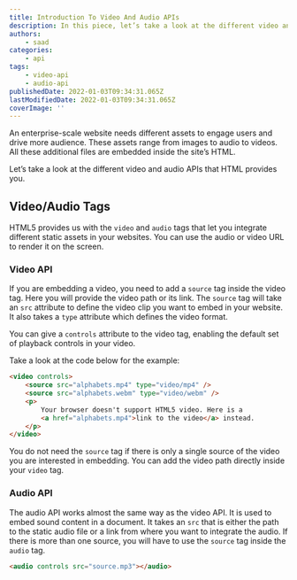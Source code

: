 ```yaml
---
title: Introduction To Video And Audio APIs
description: In this piece, let’s take a look at the different video and audio APIs that HTML provides you.
authors:
    - saad
categories:
    - api
tags:
    - video-api
    - audio-api
publishedDate: 2022-01-03T09:34:31.065Z
lastModifiedDate: 2022-01-03T09:34:31.065Z
coverImage: ''
---
```


<Lead>

An enterprise-scale website needs different assets to engage users and drive more audience. These assets range from images to audio to videos. All these additional files are embedded inside the site’s HTML.

</Lead>

Let’s take a look at the different video and audio APIs that HTML provides you.

## Video/Audio Tags

HTML5 provides us with the `video` and `audio` tags that let you integrate different static assets in your websites. You can use the audio or video URL to render it on the screen.

### Video API

If you are embedding a video, you need to add a `source` tag inside the video tag. Here you will provide the video path or its link. The `source` tag will take an `src` attribute to define the video clip you want to embed in your website. It also takes a `type` attribute which defines the video format.

You can give a `controls` attribute to the video tag, enabling the default set of playback controls in your video.

Take a look at the code below for the example:

```html
<video controls>
	<source src="alphabets.mp4" type="video/mp4" />
	<source src="alphabets.webm" type="video/webm" />
	<p>
		Your browser doesn't support HTML5 video. Here is a
		<a href="alphabets.mp4">link to the video</a> instead.
	</p>
</video>
```

You do not need the `source` tag if there is only a single source of the video you are interested in embedding. You can add the video path directly inside your `video` tag.

### Audio API

The audio API works almost the same way as the video API. It is used to embed sound content in a document. It takes an `src` that is either the path to the static audio file or a link from where you want to integrate the audio. If there is more than one source, you will have to use the `source` tag inside the `audio` tag.

```html
<audio controls src="source.mp3"></audio>
```
